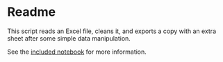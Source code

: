# Readme

This script reads an Excel file, cleans it, and exports a copy with an extra sheet after some simple data manipulation.

See the [included notebook](participant_divider.ipynb) for more information.
